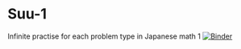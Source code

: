 # Suu-1
Infinite practise for each problem type in Japanese math 1
[![Binder](https://mybinder.org/badge_logo.svg)](https://mybinder.org/v2/gh/Budotron/Suu-1/HEAD)
